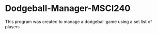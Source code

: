 # Dodgeball-Manager-MSCI240

This program was created to manage a dodgeball game using a set list of players 
